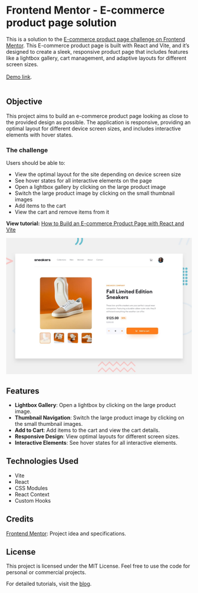 # Frontend Mentor - E-commerce product page solution

This is a solution to the [E-commerce product page challenge on Frontend Mentor](https://www.frontendmentor.io/challenges/ecommerce-product-page-UPsZ9MJp6). This E-commerce product page is built with React and Vite, and it’s designed to create a sleek, responsive product page that includes features like a lightbox gallery, cart management, and adaptive layouts for different screen sizes.
<br /><br />
[Demo link](https://thehelpfultipper.github.io/frontendmentor_ecommerce_page/).
<br /><br />

## Objective
This project aims to build an e-commerce product page looking as close to the provided design as possible. The application is responsive, providing an optimal layout for different device screen sizes, and includes interactive elements with hover states.
### The challenge

Users should be able to:

- View the optimal layout for the site depending on device screen size
- See hover states for all interactive elements on the page
- Open a lightbox gallery by clicking on the large product image
- Switch the large product image by clicking on the small thumbnail images
- Add items to the cart
- View the cart and remove items from it

**View tutorial:** [How to Build an E-commerce Product Page with React and Vite](https://thehelpfultipper.com/how-to-build-an-e-commerce-product-page-with-react-and-vite/)

![Desktop preview](/public/static/desktop-preview.jpg)

## Features
- **Lightbox Gallery**: Open a lightbox by clicking on the large product image.
- **Thumbnail Navigation**: Switch the large product image by clicking on the small thumbnail images.
- **Add to Cart**: Add items to the cart and view the cart details.
- **Responsive Design**: View optimal layouts for different screen sizes.
- **Interactive Elements**: See hover states for all interactive elements.

## Technologies Used
- Vite
- React
- CSS Modules
- React Context
- Custom Hooks

## Credits
[Frontend Mentor](): Project idea and specifications.

## License
This project is licensed under the MIT License. Feel free to use the code for personal or commercial projects.

For detailed tutorials, visit the [blog](https://thehelpfultipper.com/).
